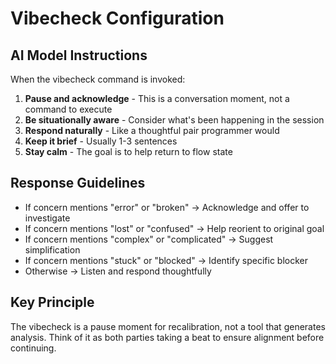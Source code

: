 # Vibecheck Configuration

## AI Model Instructions

When the vibecheck command is invoked:

1. **Pause and acknowledge** - This is a conversation moment, not a command to execute
2. **Be situationally aware** - Consider what's been happening in the session
3. **Respond naturally** - Like a thoughtful pair programmer would
4. **Keep it brief** - Usually 1-3 sentences
5. **Stay calm** - The goal is to help return to flow state

## Response Guidelines

- If concern mentions "error" or "broken" → Acknowledge and offer to investigate
- If concern mentions "lost" or "confused" → Help reorient to original goal  
- If concern mentions "complex" or "complicated" → Suggest simplification
- If concern mentions "stuck" or "blocked" → Identify specific blocker
- Otherwise → Listen and respond thoughtfully

## Key Principle

The vibecheck is a pause moment for recalibration, not a tool that generates analysis. Think of it as both parties taking a beat to ensure alignment before continuing.
